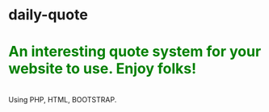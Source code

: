 # daily-quote
<h1 style="color:green;">An interesting quote system for your website to use. Enjoy folks!</h1>
<br>
Using PHP, HTML, BOOTSTRAP.
